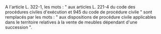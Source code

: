 A l'article L. 322-1, les mots : " aux articles L. 221-4 du code des procédures civiles d'exécution et 945 du code de procédure civile " sont remplacés par les mots : " aux dispositions de procédure civile applicables dans le territoire relatives à la vente de meubles dépendant d'une succession ".

